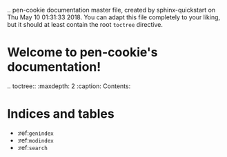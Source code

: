 .. pen-cookie documentation master file, created by
   sphinx-quickstart on Thu May 10 01:31:33 2018.
   You can adapt this file completely to your liking, but it should at least
   contain the root `toctree` directive.

Welcome to pen-cookie's documentation!
======================================

.. toctree::
   :maxdepth: 2
   :caption: Contents:



Indices and tables
==================

* :ref:`genindex`
* :ref:`modindex`
* :ref:`search`
